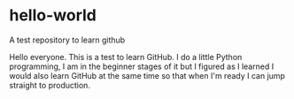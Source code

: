 # hello-world
A test repository to learn github

Hello everyone.
This is a test to learn GitHub. I do a little Python programming, I am in the beginner stages of it but I figured as I learned I would also learn GitHub at the same time so that when I'm ready I can jump straight to production. 
